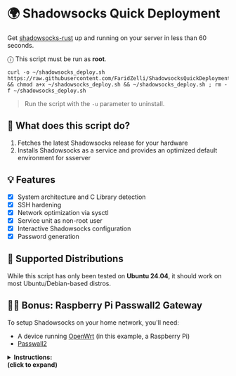 # 🌍 Shadowsocks Quick Deployment
Get [shadowsocks-rust](https://github.com/shadowsocks/shadowsocks-rust) up and running on your server in less than 60 seconds.
   
ⓘ This script must be run as **root**.
   
  ```
  curl -o ~/shadowsocks_deploy.sh https://raw.githubusercontent.com/FaridZelli/ShadowsocksQuickDeployment/refs/heads/main/shadowsocks_deploy.sh && chmod a+x ~/shadowsocks_deploy.sh && ~/shadowsocks_deploy.sh ; rm -f ~/shadowsocks_deploy.sh
  ```
> Run the script with the `-u` parameter to uninstall.

## 📝 What does this script do?
1. Fetches the latest Shadowsocks release for your hardware
2. Installs Shadowsocks as a service and provides an optimized default environment for ssserver

## 💡 Features

- [X] System architecture and C Library detection
- [X] SSH hardening
- [X] Network optimization via sysctl
- [X] Service unit as non-root user
- [X] Interactive Shadowsocks configuration
- [X] Password generation

## 🐧 Supported Distributions
While this script has only been tested on **Ubuntu 24.04**, it should work on most Ubuntu/Debian-based distros.

## 🧑‍💻 Bonus: Raspberry Pi Passwall2 Gateway
To setup Shadowsocks on your home network, you'll need:
- A device running [OpenWrt](https://openwrt.org/) (in this example, a Raspberry Pi)
- [Passwall2](https://github.com/xiaorouji/openwrt-passwall2)

<details><summary><b>Instructions:<br>(click to expand)</b></summary>

---

1. Install the latest [OpenWrt release](https://openwrt.org/toh/raspberry_pi_foundation/raspberry_pi#installation) on your Raspberry Pi using [Raspberry Pi Imager](https://github.com/raspberrypi/rpi-imager/releases)
- If on Linux, resize the root filesystem:
```
# Identify the block device and partition number, e.g. /dev/sdxN
lsblk

# Resize the root partition
cfdisk /dev/sdx

# Update the filesystem
e2fsck -f /dev/sdxN
resize2fs /dev/sdxN
```
2. Connect directly to your Pi using an ethernet cable and login to OpenWrt at 192.168.1.1
3. Configure the LAN Interface to obtain an IP Address from the primary router
- Network > Interfaces > Lan > Edit > Choose "Static Address"  
- Set a valid static IPv4 address and your primary router's IP as the gateway
4. Apply changes and connect the Pi to your router  
- If OpenWrt's repositories are blocked, switch to a [mirror](https://openwrt.org/downloads#mirrors) via:  
- System > Software > Configure opkg
5. SSH into your Pi as root using the static IP address:
```
ssh root@192.168.X.X
```
6. Run the following commands:
> Replace `netcologne` with your desired mirror
```
read release arch << EOF
$(. /etc/openwrt_release ; echo ${DISTRIB_RELEASE%.*} $DISTRIB_ARCH)
EOF
for feed in passwall_packages passwall_luci passwall2; do
echo "src/gz $feed https://netcologne.dl.sourceforge.net/project/openwrt-passwall-build/releases/packages-$release/$arch/$feed" >> /etc/opkg/customfeeds.conf
done
```
```
wget -O passwall.pub https://netcologne.dl.sourceforge.net/project/openwrt-passwall-build/passwall.pub
opkg-key add passwall.pub
```
```
opkg update && opkg remove dnsmasq && opkg install dnsmasq-full kmod-nft-tproxy kmod-nft-socket luci-app-passwall2
```
7. Reboot your Pi, configure Shadowsocks and DoH via Services > Passwall2
8. Configure the Raspberry Pi as the default gateway and LAN DNS provider on your primary router

---

</details>
